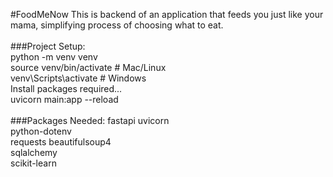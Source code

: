 #FoodMeNow
This is backend of an application that feeds you just like your mama, simplifying process of choosing what to eat. <br>
<br>
###Project Setup: <br>
python -m venv venv <br>
source venv/bin/activate   # Mac/Linux <br>
venv\Scripts\activate      # Windows <br>
Install packages required... <br>
uvicorn main:app --reload <br>
<br>
###Packages Needed:
fastapi uvicorn <br>
python-dotenv <br>
requests beautifulsoup4 <br>
sqlalchemy <br>
scikit-learn <br>
<br>
